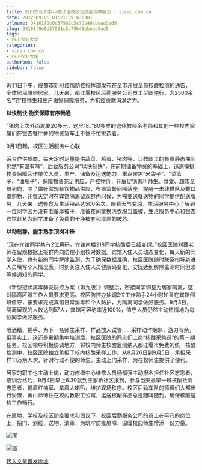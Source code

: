 ```yaml
---
title: 四川农业大学->都江堰校区为抗疫保障献力 | sicau.com.cn
date: 2022-09-06 01:21:59.636381
urlname: 94161f9e0d37961c5c79b40ebeaa9ad9
slug: 94161f9e0d37961c5c79b40ebeaa9ad9
tags: 
- 四川农业大学
categories:
- sicau.com.cn
- 四川农业大学
authorbox: false
sidebar: false
---
```

9月1日下午，成都市新冠疫情防控指挥部发布在全市开展全员核酸检测的通告，全体居民原则居家。几天来，都江堰校区后勤服务公司员工尽职逆行，为2500余名“宅”校师生和住户做好保障服务，为抗疫贡献涓滴之力。

**以快制快 物资保障有序畅通**

“猪肉上次外面就要20多元，这里18。”80多岁的退休教师余老师和其他一些校内家属们在银杏餐厅旁的物资货车上不慌不忙挑选着。

9月1日起，校区生活服务中心联
<!--more-->
系合作供货商，每天定时足量提供蔬菜、鸡蛋、猪肉等，让教职工的餐桌静态期间仍然“有滋有味”。后勤服务公司“以快制快”，在前期储备物资的基础上，迅速摸排物资保障合作单位人员、生产、储备及运送能力，重点聚焦“米袋子”、“菜篮子、“油瓶子”，保障物资充足供应，严控物价，开展促销惠利师生。食堂、超市全员到岗，除了做好常规餐饮物品供应、布置监督间隔落座，提醒一米线排队及戴口罩购物，还每天定时在宾馆隔离留观群内问候，为需要送餐送物的同学提供配送服务，几天来，送餐食及生活用品达500余次。眼看天气变凉，生活服务中心了解到一位同学因为没有准备厚被子，准备夜间拿换洗衣服当盖被，生活服务中心和银杏宾馆赶紧为同学准备了免费的干净被套和厚厚的被芯。

**以动制静，能手熟手顶岗冲锋**

“现在宾馆同学共有2位黄码，宾馆南楼218同学核酸后已经变绿。”校区医院刘茜老师在留观数据上报群内向防控小组核对数据。宾馆入住人员动态变化，每天新的同学入住，也有新的同学解除监测，为了确保数据准确，校区医院随时联系指导新进人员填写个人情况表，时刻关注入住人员健康码变化，安抚达到解除监测时间但须等候通知的同学。

《新型冠状病毒肺炎防控方案（第九版）》调整后，密接同学调整为居家隔离，这对隔离区域工作人员要求更高。校区防控办抽调2位工作熟手24小时轮番在宾馆倒班值守，按要求完成宾馆日常消毒和个人防护，为隔离同学做好服务。9月3日，隔离留观的人数达到57人，宾馆可容纳率近100%，值守人员仍然主动热情地为每位同学做好服务。

喷酒精、搓手、为下一名师生采样、样品放入试管……采样动作娴熟，游刃有余，但事实上，这还是暑期集中培训后，校区医院的同志们上岗“核酸采集员”的第一期任务。校区领导积极协调地方，将校内师生核酸监测纳入都江堰市免费的统一核酸检测中，校区医院独立承担了校内核酸采样工作。从8月26日到9月5日，承担采样1.1万余人次，针对行动不便的师生，主动上门采样，为在校师生提供了便利。

居家的职工也主动上岗，动力修缮中心维修人员杨福强主动报名担任社区志愿者，培训合格后，9月4日早上6:30就到王家桥社区报到，参与当天最早一班核酸检测志愿者，戴着红袖章、拿着大喇叭，维护现场秩序。校区后勤车队的师傅们大都出行受限，黄山师傅住在校内教职工公寓，运送核酸样品总是随叫随到，确保核酸送检工作畅行。

在属地、学校及校区防疫要求和倡议下，校区后勤服务公司的员工在平凡的岗位上，把门、划线、送物、消毒，为筑牢防疫屏障、温暖校园师生增添一份力量。

![图](https://news.sicau.edu.cn/__local/F/60/44/6B6BCB1BD045DD45AC573149CE4_4C0C2BF8_1FE43.jpg)

![图](https://news.sicau.edu.cn/__local/4/F5/2D/0C80DF41A4E70606260DADEB907_43E552A5_1F7ED.jpg)

[转入文章首发地址](https://news.sicau.edu.cn/info/1078/69383.htm)